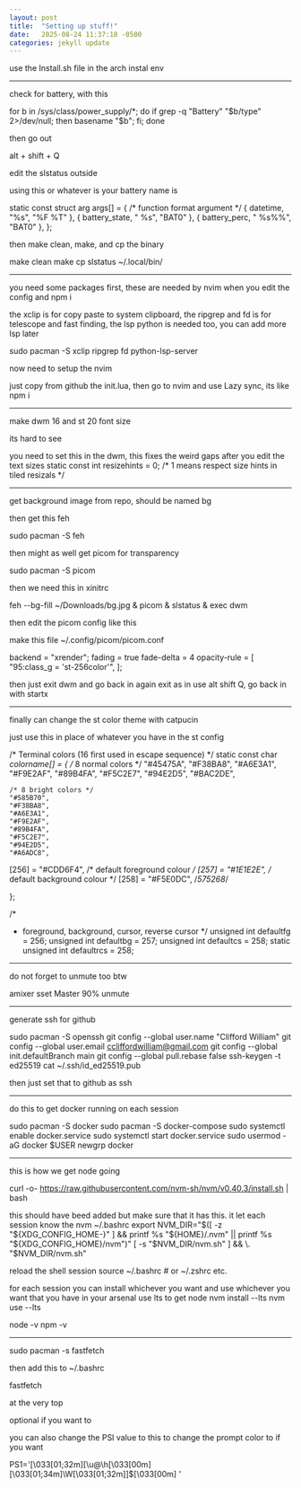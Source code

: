 ```yaml
---
layout: post
title:  "Setting up stuff!"
date:   2025-08-24 11:37:18 -0500
categories: jekyll update
---
```


use the Install.sh file in the arch instal env

-------------

check for battery, with this

for b in /sys/class/power_supply/*; do     if grep -q "Battery" "$b/type" 2>/dev/null; then         basename "$b";     fi; done

then go out

alt + shift + Q

edit the slstatus outside

using this or whatever is your battery name is

static const struct arg args[] = {
        /* function format          argument */
        { datetime, "%s",           "%F %T" },
        { battery_state, " %s", "BAT0" },
        { battery_perc, " %s%%", "BAT0" },
};

then make clean, make, and cp the binary

make clean
make
cp slstatus ~/.local/bin/


------------------

you need some packages first, these are needed by nvim when you edit the config and npm i

the xclip is for copy paste to system clipboard, the ripgrep and fd is for telescope and fast finding, the lsp python is needed too, you can add more lsp later

sudo pacman -S xclip ripgrep fd python-lsp-server

now need to setup the nvim

just copy from github the init.lua, then go to nvim and use Lazy sync, its like npm i

---------------------

make dwm 16 and st 20 font size

its hard to see

you need to set this in the dwm, this fixes the weird gaps after you edit the text sizes
static const int resizehints = 0;    /* 1 means respect size hints in tiled resizals */

------------------

get background image from repo, should be named bg

then get this feh

sudo pacman -S feh

then might as well get picom for transparency

sudo pacman -S picom

then we need this in xinitrc

feh --bg-fill ~/Downloads/bg.jpg &
picom &
slstatus &
exec dwm

then edit the picom config like this

make this file ~/.config/picom/picom.conf 

backend = "xrender";
fading = true
fade-delta = 4
opacity-rule = [
  "95:class_g = 'st-256color'",
];

then just exit dwm and go back in again
exit as in use alt shift Q, go back in with startx

---------------------

finally can change the st color theme with catpucin

just use this in place of whatever you have in the st config

/* Terminal colors (16 first used in escape sequence) */
static const char *colorname[] = {
	/* 8 normal colors */
	"#45475A",
	"#F38BA8",
	"#A6E3A1",
	"#F9E2AF",
	"#89B4FA",
	"#F5C2E7",
	"#94E2D5",
	"#BAC2DE",

	/* 8 bright colors */
	"#585B70",
	"#F38BA8",
	"#A6E3A1",
	"#F9E2AF",
	"#89B4FA",
	"#F5C2E7",
	"#94E2D5",
	"#A6ADC8",

[256] = "#CDD6F4", /* default foreground colour */
[257] = "#1E1E2E", /* default background colour */
[258] = "#F5E0DC", /*575268*/

};


/*
 * foreground, background, cursor, reverse cursor
 */
unsigned int defaultfg = 256;
unsigned int defaultbg = 257;
unsigned int defaultcs = 258;
static unsigned int defaultrcs = 258;

---

do not forget to unmute too btw

amixer sset Master 90% unmute

---

generate ssh for github

sudo pacman -S openssh
git config --global user.name "Clifford William"
git config --global user.email ccliffordwilliam@gmail.com
git config --global init.defaultBranch main
git config --global pull.rebase false
ssh-keygen -t ed25519
cat ~/.ssh/id_ed25519.pub

then just set that to github as ssh

------------

do this to get docker running on each session

sudo pacman -S docker
sudo pacman -S docker-compose
sudo systemctl enable docker.service
sudo systemctl start docker.service
sudo usermod -aG docker $USER
newgrp docker

-----------

this is how we get node going

curl -o- https://raw.githubusercontent.com/nvm-sh/nvm/v0.40.3/install.sh | bash

this should have beed added but make sure that it has this. it let each session know the nvm
~/.bashrc
export NVM_DIR="$([ -z "${XDG_CONFIG_HOME-}" ] && printf %s "${HOME}/.nvm" || printf %s "${XDG_CONFIG_HOME}/nvm")"
[ -s "$NVM_DIR/nvm.sh" ] && \. "$NVM_DIR/nvm.sh"

reload the shell session
source ~/.bashrc  # or ~/.zshrc etc.

for each session you can install whichever you want and use whichever you want that you have in your arsenal
use lts to get node
nvm install --lts
nvm use --lts

node -v
npm -v

-----------

sudo pacman -s fastfetch

then add this to ~/.bashrc

fastfetch

at the very top

optional if you want to

you can also change the PSI value to this to change the prompt color to if you want

PS1='\[\033[01;32m\][\u@\h\[\033[00m\] \[\033[01;34m\]\W\[\033[01;32m\]]\$\[\033[00m\] '
